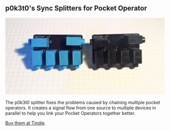 ## p0k3t0's Sync Splitters for Pocket Operator

![Two Pocket Operator Sync splitters](img/content/splitter_v2_black.jpg)

The p0k3t0 splitter fixes the problems caused by chaining multiple pocket operators. It creates a signal flow from one source to multiple devices in parallel to help you link your Pocket Operators together better.

[Buy them at Tindie](https://www.tindie.com/products/p0k3t0/sync-splitter-for-pocket-operators/).

